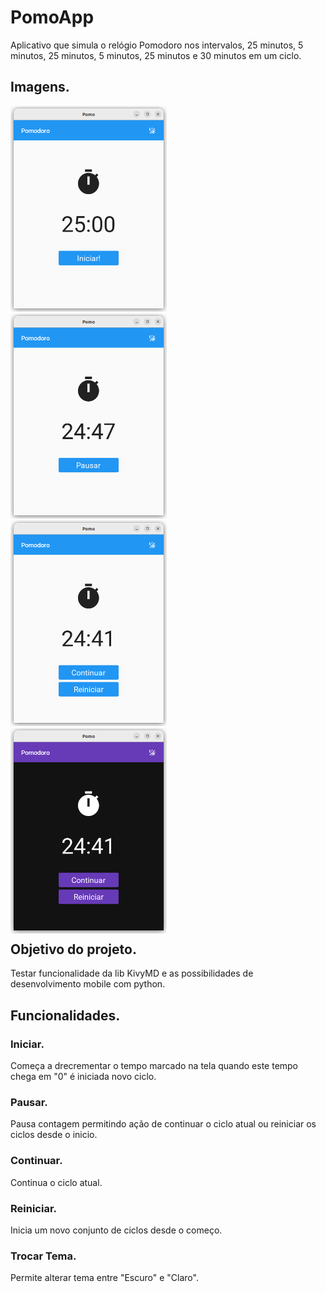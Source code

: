 # PomoApp

Aplicativo que simula o relógio Pomodoro nos intervalos, 25 minutos, 5 minutos, 25 minutos, 5 minutos, 25 minutos e 30 minutos em um ciclo.

## Imagens.

<div style="float:left;margin:0 10px 10px 0" markdown="1">
<img src="./images/PomoApp001.png" alt="Image" width="250" />
<img src="./images/PomoApp002.png" alt="Image" width="250" />
<img src="./images/PomoApp003.png" alt="Image" width="250" />
<img src="./images/PomoApp004.png" alt="Image" width="250" />
</div>

## Objetivo do projeto.

Testar funcionalidade da lib KivyMD e as possibilidades de desenvolvimento mobile com python.

## Funcionalidades.

### Iniciar.

Começa a drecrementar o tempo marcado na tela quando este tempo chega em "0" é iniciada novo ciclo.

### Pausar.

Pausa contagem permitindo ação de continuar o ciclo atual ou reiniciar os ciclos desde o inicio.

### Continuar.

Continua o ciclo atual.

### Reiniciar.

Inicia um novo conjunto de ciclos desde o começo.

### Trocar Tema.

Permite alterar tema entre "Escuro" e "Claro".
